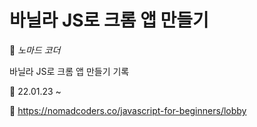 # 바닐라 JS로 크롬 앱 만들기


📌 _노마드 코더_

바닐라 JS로 크롬 앱 만들기 기록   

📅 22.01.23 ~

🔗 <https://nomadcoders.co/javascript-for-beginners/lobby>
